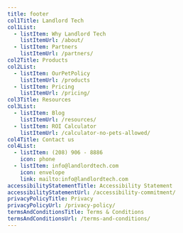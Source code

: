 ```yaml
---
title: footer
col1Title: Landlord Tech
col1List:
  - listItem: Why Landlord Tech
    listItemUrl: /about/
  - listItem: Partners
    listItemUrl: /partners/
col2Title: Products
col2List:
  - listItem: OurPetPolicy
    listItemUrl: /products
  - listItem: Pricing
    listItemUrl: /pricing/
col3Title: Resources
col3List:
  - listItem: Blog
    listItemUrl: /resources/
  - listItem: ROI Calculator
    listItemUrl: /calculator-no-pets-allowed/
col4Title: Contact us
col4List:
  - listItem: (208) 906 - 8886
    icon: phone
  - listItem: info@landlordtech.com
    icon: envelope
    link: mailto:info@landlordtech.com
accessibilityStatementTitle: Accessibility Statement
accessibilityStatementUrl: /accessibility-commitment/
privacyPolicyTitle: Privacy
privacyPolicyUrl: /privacy-policy/
termsAndConditionsTitle: Terms & Conditions
termsAndConditionsUrl: /terms-and-conditions/
---
```

